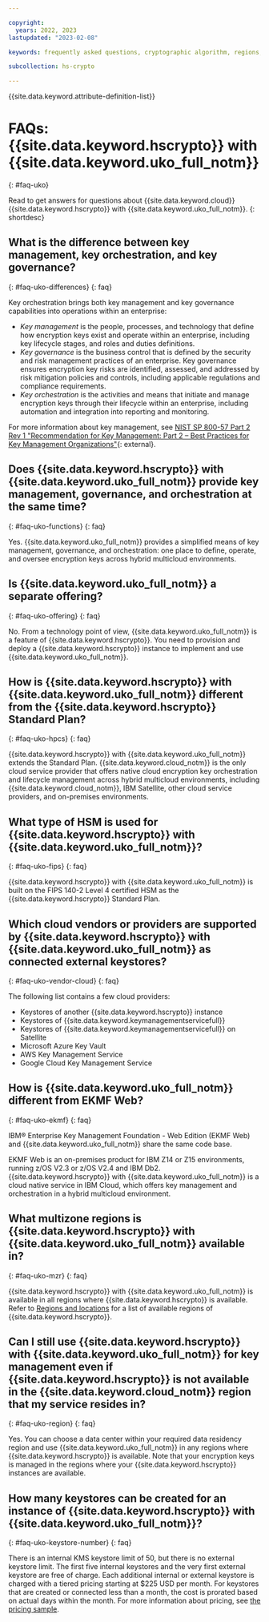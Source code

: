 ```yaml
---

copyright:
  years: 2022, 2023
lastupdated: "2023-02-08"

keywords: frequently asked questions, cryptographic algorithm, regions, pricing, security compliance, key ceremony, critical security parameters, cryptographic module, security Level, fips, performance, capacity

subcollection: hs-crypto

---
```


{{site.data.keyword.attribute-definition-list}}



# FAQs: {{site.data.keyword.hscrypto}} with {{site.data.keyword.uko_full_notm}}
{: #faq-uko}

Read to get answers for questions about {{site.data.keyword.cloud}} {{site.data.keyword.hscrypto}} with {{site.data.keyword.uko_full_notm}}.
{: shortdesc}

## What is the difference between key management, key orchestration, and key governance?
{: #faq-uko-differences}
{: faq}

Key orchestration brings both key management and key governance capabilities into operations within an enterprise: 

* *Key management* is the people, processes, and technology that define how encryption keys exist and operate within an enterprise, including key lifecycle stages, and roles and duties definitions. 
* *Key governance* is the business control that is defined by the security and risk management practices of an enterprise. Key governance ensures encryption key risks are identified, assessed, and addressed by risk mitigation policies and controls, including applicable regulations and compliance requirements.
* *Key orchestration* is the activities and means that initiate and manage encryption keys through their lifecycle within an enterprise, including automation and integration into reporting and monitoring. 

For more information about key management, see [NIST SP 800-57 Part 2 Rev 1 "Recommendation for Key Management: Part 2 – Best Practices for Key Management Organizations"](https://nvlpubs.nist.gov/nistpubs/SpecialPublications/NIST.SP.800-57pt2r1.pdf){: external}.


## Does {{site.data.keyword.hscrypto}} with {{site.data.keyword.uko_full_notm}} provide key management, governance, and orchestration at the same time?
{: #faq-uko-functions}
{: faq}

Yes. {{site.data.keyword.uko_full_notm}} provides a simplified means of key management, governance, and orchestration: one place to define, operate, and oversee encryption keys across hybrid multicloud environments.  


## Is {{site.data.keyword.uko_full_notm}} a separate offering?
{: #faq-uko-offering}
{: faq}

No. From a technology point of view, {{site.data.keyword.uko_full_notm}} is a feature of {{site.data.keyword.hscrypto}}. You need to provision and deploy a {{site.data.keyword.hscrypto}} instance to implement and use {{site.data.keyword.uko_full_notm}}. 

## How is {{site.data.keyword.hscrypto}} with {{site.data.keyword.uko_full_notm}} different from the {{site.data.keyword.hscrypto}} Standard Plan?
{: #faq-uko-hpcs}
{: faq}

{{site.data.keyword.hscrypto}} with {{site.data.keyword.uko_full_notm}} extends the Standard Plan. {{site.data.keyword.cloud_notm}} is the only cloud service provider that offers native cloud encryption key orchestration and lifecycle management across hybrid multicloud environments, including {{site.data.keyword.cloud_notm}}, IBM Satellite, other cloud service providers, and on-premises environments.  


## What type of HSM is used for {{site.data.keyword.hscrypto}} with {{site.data.keyword.uko_full_notm}}?
{: #faq-uko-fips}
{: faq}

{{site.data.keyword.hscrypto}} with {{site.data.keyword.uko_full_notm}} is built on the FIPS 140-2 Level 4 certified HSM as the  {{site.data.keyword.hscrypto}} Standard Plan.

## Which cloud vendors or providers are supported by {{site.data.keyword.hscrypto}} with {{site.data.keyword.uko_full_notm}} as connected external keystores?
{: #faq-uko-vendor-cloud}
{: faq}

The following list contains a few cloud providers:

- Keystores of another {{site.data.keyword.hscrypto}} instance
- Keystores of {{site.data.keyword.keymanagementservicefull}}
- Keystores of {{site.data.keyword.keymanagementservicefull}} on Satellite
- Microsoft Azure Key Vault
- AWS Key Management Service
- Google Cloud Key Management Service




## How is {{site.data.keyword.uko_full_notm}} different from EKMF Web?
{: #faq-uko-ekmf}
{: faq}

IBM&reg; Enterprise Key Management Foundation - Web Edition (EKMF Web) and {{site.data.keyword.uko_full_notm}} share the same code base. 

EKMF Web is an on-premises product for IBM Z14 or Z15 environments, running z/OS V2.3 or z/OS V2.4 and IBM Db2. {{site.data.keyword.hscrypto}} with {{site.data.keyword.uko_full_notm}} is a cloud native service in IBM Cloud, which offers key management and orchestration in a hybrid multicloud environment.


## What multizone regions is {{site.data.keyword.hscrypto}} with {{site.data.keyword.uko_full_notm}} available in? 
{: #faq-uko-mzr}
{: faq}

{{site.data.keyword.hscrypto}} with {{site.data.keyword.uko_full_notm}} is available in all regions where {{site.data.keyword.hscrypto}} is available. Refer to [Regions and locations](/docs/hs-crypto?topic=hs-crypto-regions) for a list of available regions of {{site.data.keyword.hscrypto}}.


## Can I still use {{site.data.keyword.hscrypto}} with {{site.data.keyword.uko_full_notm}} for key management even if {{site.data.keyword.hscrypto}} is not available in the {{site.data.keyword.cloud_notm}} region that my service resides in?
{: #faq-uko-region}
{: faq}

Yes. You can choose a data center within your required data residency region and use {{site.data.keyword.uko_full_notm}} in any regions where {{site.data.keyword.hscrypto}} is available. Note that your encryption keys is managed in the regions where your {{site.data.keyword.hscrypto}} instances are available.

## How many keystores can be created for an instance of {{site.data.keyword.hscrypto}} with {{site.data.keyword.uko_full_notm}}?
{: #faq-uko-keystore-number}
{: faq}

There is an internal KMS keystore limit of 50, but there is no external keystore limit. The first five internal keystores and the very first external keystore are free of charge. Each additional internal or external keystore is charged with a tiered pricing starting at $225 USD per month. For keystores that are created or connected less than a month, the cost is prorated based on actual days within the month. For more information about pricing, see [the pricing sample](/docs/hs-crypto?topic=hs-crypto-faq-pricing#faq-how-charge-hpcs-uko).

